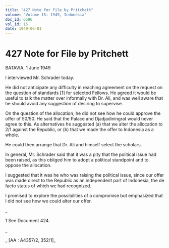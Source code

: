 ```yaml
---
title: "427 Note for File by Pritchett"
volume: "Volume 15: 1949, Indonesia"
doc_id: 6596
vol_id: 15
date: 1949-06-01
---
```


# 427 Note for File by Pritchett

BATAVIA, 1 June 1949

I interviewed Mr. Schrader today.

He did not anticipate any difficulty in reaching agreement on the request on the question of standards [1] for selected Fellows. He agreed it would be useful to talk the matter over informally with Dr. Ali, and was well aware that he should avoid any suggestion of desiring to supervise.

On the question of the allocation, he did not see how he could approve the offer of 50/50. He said that the Palace and Djadjadiningrat would never agree to this. As alternatives he suggested (a) that we alter the allocation to 2/1 against the Republic, or (b) that we made the offer to Indonesia as a whole.

He could then arrange that Dr. Ali and himself select the scholars.

In general, Mr. Schrader said that it was a pity that the political issue had been raised, as this obliged him to adopt a political standpoint and to oppose the allocation.

I suggested that it was he who was raising the political issue, since our offer was made direct to the Republic as an independent part of Indonesia, the de facto status of which we had recognized.

I promised to explore the possibilities of a compromise but emphasized that I did not see how we could alter our offer.

_

1 See Document 424.

_

_ [AA : A4357/2, 352/1]_
